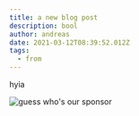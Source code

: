 ```yaml
---
title: a new blog post
description: bool
author: andreas
date: 2021-03-12T08:39:52.012Z
tags:
  - from
---
```

hyia

![guess who's our sponsor](/static/img/engagementm_f_rgb.jpg)